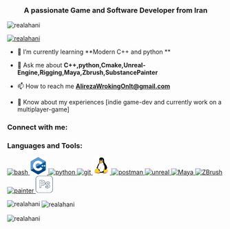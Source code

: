 <h3 align="center">A passionate Game and Software Developer from Iran</h3>

<p align="left"> <img src="https://komarev.com/ghpvc/?username=realahani&label=Profile%20views&color=0e75b6&style=flat" alt="realahani" /> </p>

<p align="left"> <a href="https://github.com/ryo-ma/github-profile-trophy"><img src="https://github-profile-trophy.vercel.app/?username=realahani" alt="realahani" /></a> </p>

- 🌱 I’m currently learning **Modern C++ and  python **

- 💬 Ask me about **C++,python,Cmake,Unreal-Engine,Rigging,Maya,Zbrush,SubstancePainter**

- 📫 How to reach me **AlirezaWrokingOnIt@gmail.com**

- 📄 Know about my experiences [indie game-dev and currently work on a multiplayer-game]

<h3 align="left">Connect with me:</h3>
<p align="left">
</p>

<h3 align="left">Languages and Tools:</h3>
<p align="left"> <a href="https://www.gnu.org/software/bash/" target="_blank" rel="noreferrer"> <img src="https://www.vectorlogo.zone/logos/gnu_bash/gnu_bash-icon.svg" alt="bash" width="40" height="40"/> </a><a href="https://www.w3schools.com/cpp/" target="_blank" rel="noreferrer"> <img src="https://raw.githubusercontent.com/devicons/devicon/master/icons/cplusplus/cplusplus-original.svg" alt="cplusplus" width="40" height="40"/> </a><a href="https://www.python.org/" target="_blank" rel="noreferrer"><img src="src="https://docs.python.org/3/_static/py.svg" alt="python" width="40" height="40"/></a><a href="https://git-scm.com/" target="_blank" rel="noreferrer"> <img src="https://www.vectorlogo.zone/logos/git-scm/git-scm-icon.svg" alt="git" width="40" height="40"/> </a> <a href="https://www.linux.org/" target="_blank" rel="noreferrer"> <img src="https://raw.githubusercontent.com/devicons/devicon/master/icons/linux/linux-original.svg" alt="linux" width="40" height="40"/> </a><a href="https://postman.com" target="_blank" rel="noreferrer"> <img src="https://www.vectorlogo.zone/logos/getpostman/getpostman-icon.svg" alt="postman" width="40" height="40"/> </a> <a href="https://unrealengine.com/" target="_blank" rel="noreferrer"> <img src="https://raw.githubusercontent.com/kenangundogan/fontisto/036b7eca71aab1bef8e6a0518f7329f13ed62f6b/icons/svg/brand/unreal-engine.svg" alt="unreal" width="40" height="40"/> </a> <a href="https://www.autodesk.com/products/maya/overview?term=1-YEAR&tab=subscription" rel="noreferrer">
<img class="dhig-h-8" src="https://damassets.autodesk.net/content/dam/autodesk/www/product-imagery/badge-75x75/simplified-badges/maya-2023-simplified-badge-75x75.png" alt="Maya" alt="Maya" width="40" height="40"/> </a> <a href="https://pixologic.com/" rel="noreferrer">
<img src="https://pixologic.com/zclassroom/upload/product/icon-zbrush2019.png" alt="ZBrush" width="40" height="40"/> </a>
<a href="https://www.adobe.com/products/substance3d-painter.html" rel="noreferrer">
<img src="https://www.adobe.com/content/dam/cc/icons/pt_appicon_64.svg" alt="painter" width="40" height="40" /> </a> <a href="https://www.photoshop.com/en" target="_blank" rel="noreferrer"> <img src="https://raw.githubusercontent.com/devicons/devicon/master/icons/photoshop/photoshop-line.svg" alt="photoshop" width="40" height="40"/> </a> </p>

<p><img align="left" src="https://github-readme-stats.vercel.app/api/top-langs?username=realahani&show_icons=true&locale=en&layout=compact" alt="realahani" /></p>

<p>&nbsp;<img align="center" src="https://github-readme-stats.vercel.app/api?username=realahani&show_icons=true&locale=en" alt="realahani" /></p>

<p><img align="center" src="https://github-readme-streak-stats.herokuapp.com/?user=realahani&" alt="realahani" /></p>
